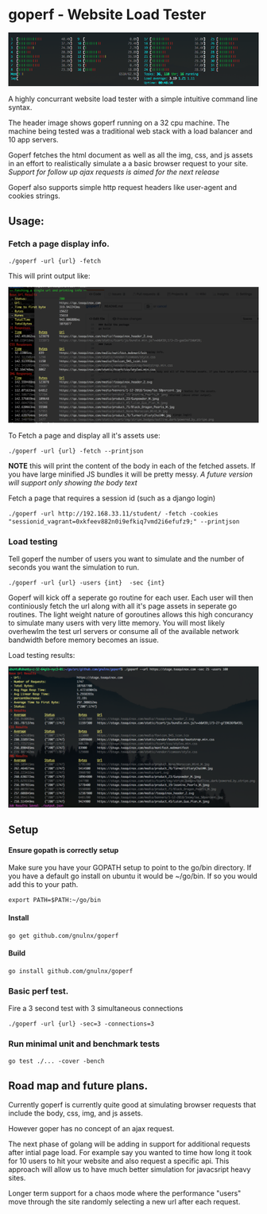# goperf - Website Load Tester
![Alt text](readme_imgs/GoPerf.png?raw=true "GoPerf")

A highly concurrant website load tester with a simple intuitive command line syntax.

The header image shows goperf running on a 32 cpu machine.  The machine being tested was a traditional web stack with a load balancer and 10 app servers.

Goperf fetches the html document as well as all the img, css, and js assets in an effort to realistically simulate a a basic browser request to your site.  *Support for follow up ajax requests is aimed for the next release*

Goperf also supports simple http request headers like user-agent and cookies strings.

## Usage:

### Fetch a page display info.  
```
./goperf -url {url} -fetch
```
This will print output like:

![Alt text](readme_imgs/Fetch.png?raw=true "Fetch")

To Fetch a page and display all it's assets use:
```
./goperf -url {url} -fetch --printjson
```
**NOTE** this will print the content of the body in each of the fetched assets. If you have large minified JS bundles it will be pretty messy.  *A future version will support only showing the body text*


Fetch a page that requires a session id (such as a django login)
```
./goperf -url http://192.168.33.11/student/ -fetch -cookies "sessionid_vagrant=0xkfeev882n0i9efkiq7vmd2i6efufz9;" --printjson
```

### Load testing

Tell goperf the number of users you want to simulate and the number of seconds you want the simulation to run.

```
./goperf -url {url} -users {int}  -sec {int}
```

Goperf will kick off a seperate go routine for each user.  Each user will then continiously fetch the url along with all it's page assets in seperate go routines.  The light weight nature of goroutines allows this high concurancy to simulate many users with very litte memory.  You will most likely overhewlm the test url servers or consume all of the available network bandwidth before memory becomes an issue.  

Load testing results: 

![Alt text](readme_imgs/GoPerfOutput.png?raw=true "Output")

## Setup
#### Ensure gopath is correctly setup

Make sure you have your GOPATH setup to point to the go/bin directory.
If you have a default go install on ubuntu it would be ~/go/bin.
If so you would add this to your path.
```
export PATH=$PATH:~/go/bin
```
#### Install

```
go get github.com/gnulnx/goperf
```

#### Build
```
go install github.com/gnulnx/goperf
```


### Basic perf test.

Fire a 3 second test with 3 simultaneous connections
```
./goperf -url {url} -sec=3 -connections=3
```

### Run minimal unit and benchmark tests
```
go test ./... -cover -bench
```


## Road map and future plans.

Currently goperf is currently quite good at simulating browser requests that include the body, css, img, and js assets.  

However goper has no concept of an ajax request.  

The next phase of golang will be adding in support for additional requests after intial page load.  For example say you wanted to time how long it took for 10 users to hit your website and also request a specific api.  This approach will allow us to have much better simulation for javacsript heavy sites.  

Longer term support for a chaos mode where the performance "users" move through the site randomly selecting a new url after each request. 

